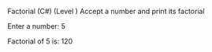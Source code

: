 Factorial (C#) (Level )
Accept a number and print its factorial


Enter a number: 5

Factorial of 5 is: 120
